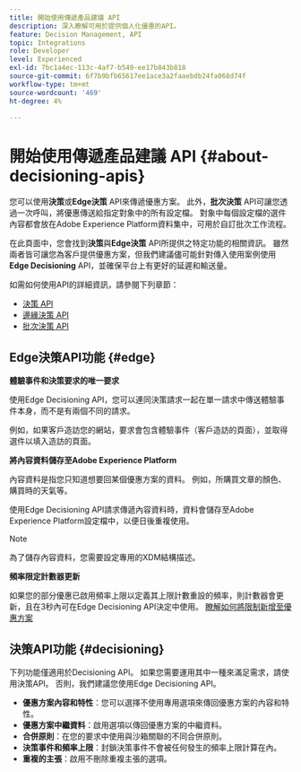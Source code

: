 ```yaml
---
title: 開始使用傳遞產品建議 API
description: 深入瞭解可用於提供個人化優惠的API。
feature: Decision Management, API
topic: Integrations
role: Developer
level: Experienced
exl-id: 7bc1a4ec-113c-4af7-b549-ee17b843b818
source-git-commit: 6f7b9bfb65617ee1ace3a2faaebdb24fa068d74f
workflow-type: tm+mt
source-wordcount: '469'
ht-degree: 4%

---
```


# 開始使用傳遞產品建議 API {#about-decisioning-apis}

您可以使用&#x200B;**決策**&#x200B;或&#x200B;**Edge決策** API來傳遞優惠方案。 此外，**批次決策** API可讓您透過一次呼叫，將優惠傳送給指定對象中的所有設定檔。 對象中每個設定檔的選件內容都會放在Adobe Experience Platform資料集中，可用於自訂批次工作流程。

在此頁面中，您會找到&#x200B;**決策**&#x200B;與&#x200B;**Edge決策** API所提供之特定功能的相關資訊。 雖然兩者皆可讓您為客戶提供優惠方案，但我們建議儘可能針對傳入使用案例使用&#x200B;**Edge Decisioning** API，並確保平台上有更好的延遲和輸送量。

如需如何使用API的詳細資訊，請參閱下列章節：

* [決策 API](decisioning-api.md)
* [邊緣決策 API](edge-decisioning-api.md)
* [批次決策 API](batch-decisioning-api.md)

## Edge決策API功能 {#edge}

**體驗事件和決策要求的唯一要求**

使用Edge Decisioning API，您可以連同決策請求一起在單一請求中傳送體驗事件本身，而不是有兩個不同的請求。

例如，如果客戶造訪您的網站，要求會包含體驗事件（客戶造訪的頁面），並取得選件以填入造訪的頁面。

**將內容資料儲存至Adobe Experience Platform**

內容資料是指您只知道想要回某個優惠方案的資料。 例如，所購買文章的顏色、購買時的天氣等。

使用Edge Decisioning API請求傳遞內容資料時，資料會儲存至Adobe Experience Platform設定檔中，以便日後重複使用。

>[!NOTE]
>
>為了儲存內容資料，您需要設定專用的XDM結構描述。

**頻率限定計數器更新**

如果您的部分優惠已啟用頻率上限以定義其上限計數重設的頻率，則計數器會更新，且在3秒內可在Edge Decisioning API決定中使用。 [瞭解如何將限制新增至優惠方案](../../offer-library/add-constraints.md)

## 決策API功能 {#decisioning}

下列功能僅適用於Decisioning API。 如果您需要運用其中一種來滿足需求，請使用決策API。 否則，我們建議您使用Edge Decisioning API。

* **優惠方案內容和特性**：您可以選擇不使用專用選項來傳回優惠方案的內容和特性。
* **優惠方案中繼資料**：啟用選項以傳回優惠方案的中繼資料。
* **合併原則**：在您的要求中使用與沙箱關聯的不同合併原則。
* **決策事件和頻率上限**：封鎖決策事件不會被任何發生的頻率上限計算在內。
* **重複的主張**：啟用不刪除重複主張的選項。
